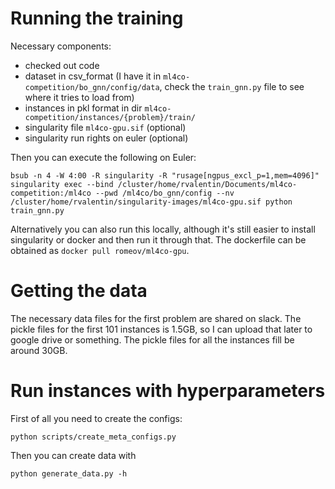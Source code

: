 # Running the training
Necessary components:
- checked out code
- dataset in csv_format (I have it in `ml4co-competition/bo_gnn/config/data`, check the `train_gnn.py` file to see where it tries to load from)
- instances in pkl format in dir `ml4co-competition/instances/{problem}/train/`
- singularity file `ml4co-gpu.sif` (optional)
- singularity run rights on euler (optional)

Then you can execute the following on Euler:

```
bsub -n 4 -W 4:00 -R singularity -R "rusage[ngpus_excl_p=1,mem=4096]" singularity exec --bind /cluster/home/rvalentin/Documents/ml4co-competition:/ml4co --pwd /ml4co/bo_gnn/config --nv /cluster/home/rvalentin/singularity-images/ml4co-gpu.sif python train_gnn.py
```

Alternatively you can also run this locally, although it's still easier to install singularity or docker and then run it through that. The dockerfile can be obtained as `docker pull romeov/ml4co-gpu`.

# Getting the data
The necessary data files for the first problem are shared on slack. The pickle files for the first 101 instances is 1.5GB, so I can upload that later to google drive or something.
The pickle files for all the instances fill be around 30GB.

# Run instances with hyperparameters 
First of all you need to create the configs: 
```
python scripts/create_meta_configs.py
```

Then you can create data with 
```
python generate_data.py -h
```
